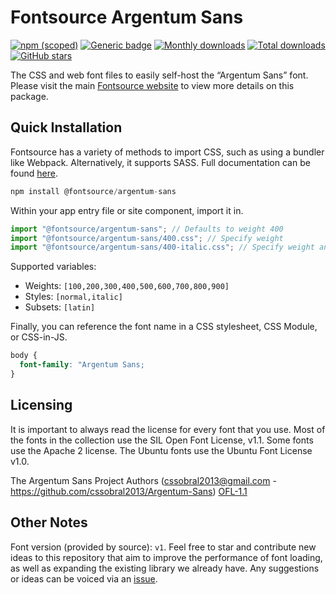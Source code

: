 # Fontsource Argentum Sans

[![npm (scoped)](https://img.shields.io/npm/v/@fontsource/argentum-sans?color=brightgreen)](https://www.npmjs.com/package/@fontsource/argentum-sans) [![Generic badge](https://img.shields.io/badge/fontsource-passing-brightgreen)](https://github.com/fontsource/fontsource) [![Monthly downloads](https://badgen.net/npm/dm/@fontsource/argentum-sans)](https://github.com/fontsource/fontsource) [![Total downloads](https://badgen.net/npm/dt/@fontsource/argentum-sans)](https://github.com/fontsource/fontsource) [![GitHub stars](https://img.shields.io/github/stars/fontsource/fontsource.svg?style=social&label=Star)](https://github.com/fontsource/fontsource/stargazers)

The CSS and web font files to easily self-host the “Argentum Sans” font. Please visit the main [Fontsource website](https://fontsource.org/fonts/argentum-sans) to view more details on this package.

## Quick Installation

Fontsource has a variety of methods to import CSS, such as using a bundler like Webpack. Alternatively, it supports SASS. Full documentation can be found [here](https://beta.fontsource.org/docs/getting-started/introduction).

```javascript
npm install @fontsource/argentum-sans
```

Within your app entry file or site component, import it in.

```javascript
import "@fontsource/argentum-sans"; // Defaults to weight 400
import "@fontsource/argentum-sans/400.css"; // Specify weight
import "@fontsource/argentum-sans/400-italic.css"; // Specify weight and style

```

Supported variables:
- Weights: `[100,200,300,400,500,600,700,800,900]`
- Styles: `[normal,italic]`
- Subsets: `[latin]`

Finally, you can reference the font name in a CSS stylesheet, CSS Module, or CSS-in-JS.

```css
body {
  font-family: "Argentum Sans;
}
```

## Licensing
It is important to always read the license for every font that you use.
Most of the fonts in the collection use the SIL Open Font License, v1.1. Some fonts use the Apache 2 license. The Ubuntu fonts use the Ubuntu Font License v1.0.

The Argentum Sans Project Authors (cssobral2013@gmail.com - https://github.com/cssobral2013/Argentum-Sans)
[OFL-1.1](https://github.com/cssobral2013/Argentum-Sans/blob/master/OFL.txt)

## Other Notes
Font version (provided by source): `v1`.
Feel free to star and contribute new ideas to this repository that aim to improve the performance of font loading, as well as expanding the existing library we already have. Any suggestions or ideas can be voiced via an [issue](https://github.com/fontsource/fontsource/issues).